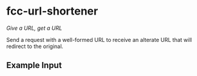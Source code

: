 # fcc-url-shortener
*Give a URL, get a URL*

Send a request with a well-formed URL to receive an alterate URL 
that will redirect to the original.

## Example Input


